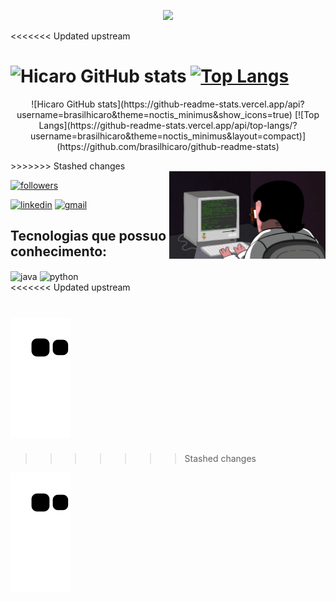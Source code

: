 
<p align="center">

  <img src="https://readme-typing-svg.herokuapp.com/?lines=Welcome+to+my+GitHub+profile!&center=true&width=380&height=45">
</p

<<<<<<< Updated upstream

![Hicaro GitHub stats](https://github-readme-stats.vercel.app/api?username=brasilhicaro&theme=noctis_minimus&show_icons=true)
[![Top Langs](https://github-readme-stats.vercel.app/api/top-langs/?username=brasilhicaro&theme=noctis_minimus&layout=compact)](https://github.com/brasilhicaro/github-readme-stats)
=======
<p align = "center">
![Hicaro GitHub stats](https://github-readme-stats.vercel.app/api?username=brasilhicaro&theme=noctis_minimus&show_icons=true)
[![Top Langs](https://github-readme-stats.vercel.app/api/top-langs/?username=brasilhicaro&theme=noctis_minimus&layout=compact)](https://github.com/brasilhicaro/github-readme-stats)
</p>
>>>>>>> Stashed changes

<div>
    <img align="right" width="250" src="./img/programming.gif" />
</div>


<p align="left">
  <a href="https://github.com/brasilhicaro">
    <img alt="followers" title="Follow me on Github" src="https://img.shields.io/github/followers/brasilhicaro?color=236ad3&labelColor=1155ba&style=for-the-badge&logo=github&label=Follow%20me"/></a>

[![linkedin](https://img.shields.io/badge/LinkedIn-0077B5?style=for-the-badge&logo=linkedin&logoColor=white)](https://www.linkedin.com/in/hicaro-brasil-045548220/)
[![gmail](https://img.shields.io/badge/Gmail-D14836?style=for-the-badge&logo=gmail&logoColor=white)](mailto:hicaro.brasil@academico.ifpb.edu.br)
</p>

## Tecnologias que possuo conhecimento:

<div>
    <img align="center" alt = "java" src= "https://img.shields.io/badge/Java-ED8B00?style=for-the-badge&logo=java&logoColor=white"
    />
    <img align="center" alt = "python" src= "https://img.shields.io/badge/Python-14354C?style=for-the-badge&logo=python&logoColor=white"
    />
</div>
<<<<<<< Updated upstream

![Snake gif](https://github.com/brasilhicaro/brasilhicaro/blob/output/github-contribution-grid-snake.svg)
=======
>>>>>>> Stashed changes

![Snake animation](https://github.com/brasilhicaro/brasilhicaro/blob/output/github-contribution-grid-snake.svg)
